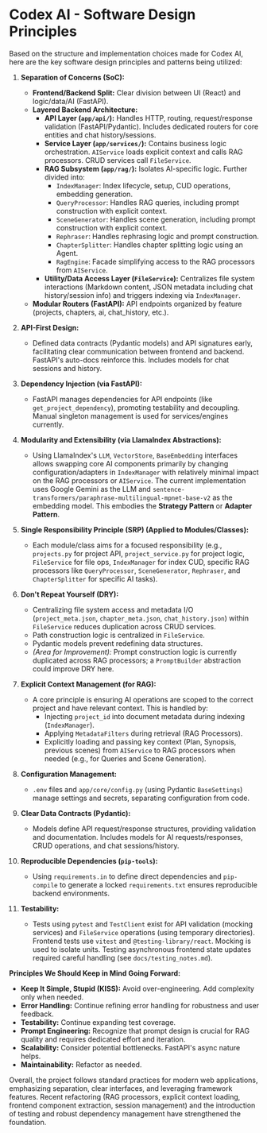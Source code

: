 # Codex AI - Software Design Principles

Based on the structure and implementation choices made for Codex AI, here are the key software design principles and patterns being utilized:

1.  **Separation of Concerns (SoC):**
    *   **Frontend/Backend Split:** Clear division between UI (React) and logic/data/AI (FastAPI).
    *   **Layered Backend Architecture:**
        *   **API Layer (`app/api/`):** Handles HTTP, routing, request/response validation (FastAPI/Pydantic). Includes dedicated routers for core entities and chat history/sessions.
        *   **Service Layer (`app/services/`):** Contains business logic orchestration. `AIService` loads explicit context and calls RAG processors. CRUD services call `FileService`.
        *   **RAG Subsystem (`app/rag/`):** Isolates AI-specific logic. Further divided into:
            *   `IndexManager`: Index lifecycle, setup, CUD operations, embedding generation.
            *   `QueryProcessor`: Handles RAG queries, including prompt construction with explicit context.
            *   `SceneGenerator`: Handles scene generation, including prompt construction with explicit context.
            *   `Rephraser`: Handles rephrasing logic and prompt construction.
            *   `ChapterSplitter`: Handles chapter splitting logic using an Agent.
            *   `RagEngine`: Facade simplifying access to the RAG processors from `AIService`.
        *   **Utility/Data Access Layer (`FileService`):** Centralizes file system interactions (Markdown content, JSON metadata including chat history/session info) and triggers indexing via `IndexManager`.
    *   **Modular Routers (FastAPI):** API endpoints organized by feature (projects, chapters, ai, chat_history, etc.).

2.  **API-First Design:**
    *   Defined data contracts (Pydantic models) and API signatures early, facilitating clear communication between frontend and backend. FastAPI's auto-docs reinforce this. Includes models for chat sessions and history.

3.  **Dependency Injection (via FastAPI):**
    *   FastAPI manages dependencies for API endpoints (like `get_project_dependency`), promoting testability and decoupling. Manual singleton management is used for services/engines currently.

4.  **Modularity and Extensibility (via LlamaIndex Abstractions):**
    *   Using LlamaIndex's `LLM`, `VectorStore`, `BaseEmbedding` interfaces allows swapping core AI components primarily by changing configuration/adapters in `IndexManager` with relatively minimal impact on the RAG processors or `AIService`. The current implementation uses Google Gemini as the LLM and `sentence-transformers/paraphrase-multilingual-mpnet-base-v2` as the embedding model. This embodies the **Strategy Pattern** or **Adapter Pattern**.

5.  **Single Responsibility Principle (SRP) (Applied to Modules/Classes):**
    *   Each module/class aims for a focused responsibility (e.g., `projects.py` for project API, `project_service.py` for project logic, `FileService` for file ops, `IndexManager` for index CUD, specific RAG processors like `QueryProcessor`, `SceneGenerator`, `Rephraser`, and `ChapterSplitter` for specific AI tasks).

6.  **Don't Repeat Yourself (DRY):**
    *   Centralizing file system access and metadata I/O (`project_meta.json`, `chapter_meta.json`, `chat_history.json`) within `FileService` reduces duplication across CRUD services.
    *   Path construction logic is centralized in `FileService`.
    *   Pydantic models prevent redefining data structures.
    *   *(Area for Improvement):* Prompt construction logic is currently duplicated across RAG processors; a `PromptBuilder` abstraction could improve DRY here.

7.  **Explicit Context Management (for RAG):**
    *   A core principle is ensuring AI operations are scoped to the correct project and have relevant context. This is handled by:
        *   Injecting `project_id` into document metadata during indexing (`IndexManager`).
        *   Applying `MetadataFilters` during retrieval (RAG Processors).
        *   Explicitly loading and passing key context (Plan, Synopsis, previous scenes) from `AIService` to RAG processors when needed (e.g., for Queries and Scene Generation).

8.  **Configuration Management:**
    *   `.env` files and `app/core/config.py` (using Pydantic `BaseSettings`) manage settings and secrets, separating configuration from code.

9.  **Clear Data Contracts (Pydantic):**
    *   Models define API request/response structures, providing validation and documentation. Includes models for AI requests/responses, CRUD operations, and chat sessions/history.

10. **Reproducible Dependencies (`pip-tools`):**
    *   Using `requirements.in` to define direct dependencies and `pip-compile` to generate a locked `requirements.txt` ensures reproducible backend environments.

11. **Testability:**
    *   Tests using `pytest` and `TestClient` exist for API validation (mocking services) and `FileService` operations (using temporary directories). Frontend tests use `vitest` and `@testing-library/react`. Mocking is used to isolate units. Testing asynchronous frontend state updates required careful handling (see `docs/testing_notes.md`).

**Principles We Should Keep in Mind Going Forward:**

*   **Keep It Simple, Stupid (KISS):** Avoid over-engineering. Add complexity only when needed.
*   **Error Handling:** Continue refining error handling for robustness and user feedback.
*   **Testability:** Continue expanding test coverage.
*   **Prompt Engineering:** Recognize that prompt design is crucial for RAG quality and requires dedicated effort and iteration.
*   **Scalability:** Consider potential bottlenecks. FastAPI's async nature helps.
*   **Maintainability:** Refactor as needed.

Overall, the project follows standard practices for modern web applications, emphasizing separation, clear interfaces, and leveraging framework features. Recent refactoring (RAG processors, explicit context loading, frontend component extraction, session management) and the introduction of testing and robust dependency management have strengthened the foundation.

